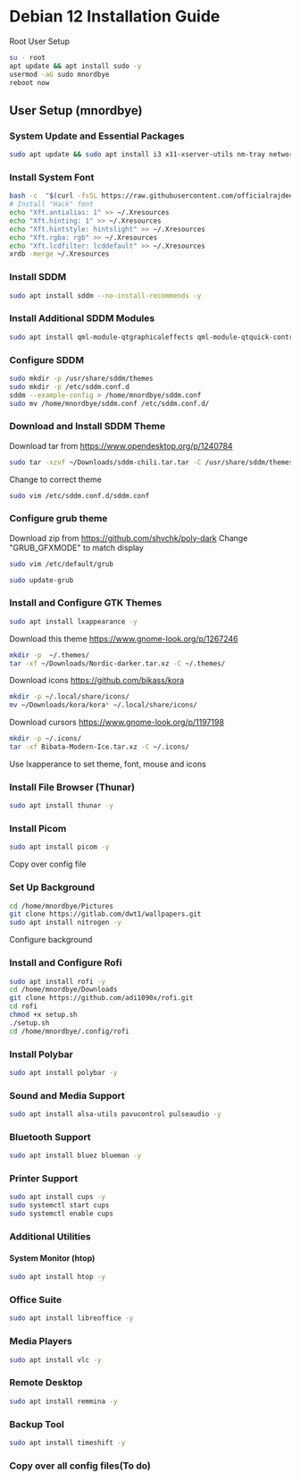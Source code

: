
# Debian 12 Installation Guide

Root User Setup
```bash
su - root
apt update && apt install sudo -y
usermod -aG sudo mnordbye
reboot now
```

## User Setup (mnordbye)
### System Update and Essential Packages
```bash
sudo apt update && sudo apt install i3 x11-xserver-utils nm-tray network-manager vim gnupg2 arandr terminator zip curl net-tools -y
```
### Install System Font
```bash
bash -c  "$(curl -fsSL https://raw.githubusercontent.com/officialrajdeepsingh/nerd-fonts-installer/main/install.sh)"
# Install "Hack" font
echo "Xft.antialias: 1" >> ~/.Xresources
echo "Xft.hinting: 1" >> ~/.Xresources
echo "Xft.hintstyle: hintslight" >> ~/.Xresources
echo "Xft.rgba: rgb" >> ~/.Xresources
echo "Xft.lcdfilter: lcddefault" >> ~/.Xresources
xrdb -merge ~/.Xresources
```
### Install SDDM
```bash
sudo apt install sddm --no-install-recommends -y
```
### Install Additional SDDM Modules
```bash
sudo apt install qml-module-qtgraphicaleffects qml-module-qtquick-controls -y
```
### Configure SDDM
```bash
sudo mkdir -p /usr/share/sddm/themes
sudo mkdir -p /etc/sddm.conf.d
sddm --example-config > /home/mnordbye/sddm.conf
sudo mv /home/mnordbye/sddm.conf /etc/sddm.conf.d/
```
### Download and Install SDDM Theme
Download tar from https://www.opendesktop.org/p/1240784
```bash
sudo tar -xzvf ~/Downloads/sddm-chili.tar.tar -C /usr/share/sddm/themes
```
Change to correct theme
```bash
sudo vim /etc/sddm.conf.d/sddm.conf
```
### Configure grub theme
Download zip from https://github.com/shvchk/poly-dark
Change "GRUB_GFXMODE" to match display
```bash
sudo vim /etc/default/grub
```
```bash
sudo update-grub
```
### Install and Configure GTK Themes
```bash
sudo apt install lxappearance -y
```
Download this theme
https://www.gnome-look.org/p/1267246
```bash
mkdir -p  ~/.themes/ 
tar -xf ~/Downloads/Nordic-darker.tar.xz -C ~/.themes/
```
Download icons
https://github.com/bikass/kora
```bash
mkdir -p ~/.local/share/icons/
mv ~/Downloads/kora/kora* ~/.local/share/icons/
```
Download cursors
https://www.gnome-look.org/p/1197198
```bash
mkdir -p ~/.icons/
tar -xf Bibata-Modern-Ice.tar.xz -C ~/.icons/
```
Use lxapperance to set theme, font, mouse and icons
### Install File Browser (Thunar)
```bash
sudo apt install thunar -y
```
### Install Picom
```bash
sudo apt install picom -y
```
Copy over config file
### Set Up Background
```bash
cd /home/mnordbye/Pictures
git clone https://gitlab.com/dwt1/wallpapers.git
sudo apt install nitrogen -y
```
Configure background
### Install and Configure Rofi
```bash
sudo apt install rofi -y
cd /home/mnordbye/Downloads
git clone https://github.com/adi1090x/rofi.git
cd rofi
chmod +x setup.sh
./setup.sh
cd /home/mnordbye/.config/rofi
```
### Install Polybar
```bash
sudo apt install polybar -y
```
### Sound and Media Support
```bash
sudo apt install alsa-utils pavucontrol pulseaudio -y
```
### Bluetooth Support
```bash
sudo apt install bluez blueman -y
```
### Printer Support
```bash
sudo apt install cups -y
sudo systemctl start cups
sudo systemctl enable cups
```
### Additional Utilities
#### System Monitor (htop)
```bash
sudo apt install htop -y
```
### Office Suite
```bash
sudo apt install libreoffice -y
```
### Media Players
```bash
sudo apt install vlc -y
```
### Remote Desktop
```bash
sudo apt install remmina -y
```
### Backup Tool
```bash
sudo apt install timeshift -y
```
### Copy over all config files(To do)
